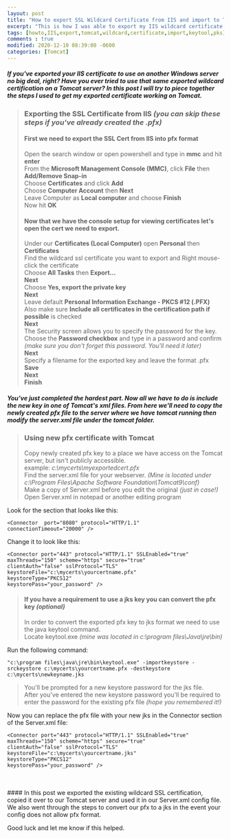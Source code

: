 ```yaml
---
layout: post
title: "How to export SSL Wildcard Certificate from IIS and import to Tomcat"
excerpt: "This is how I was able to export my IIS wildcard certificate and use it on Tomcat."
tags: [howto,IIS,export,tomcat,wildcard,certificate,import,keytool,pks]
comments : true
modified: 2020-12-10 08:39:00 -0600
categories: [Tomcat]
---
```


##### If you've exported your IIS certificate to use on another Windows server no big deal, right? Have you ever tried to use that same exported wildcard certification on a Tomcat server? In this post I will try to piece together the steps I used to get my exported certificate working on Tomcat. 


>### Exporting the SSL Certificate from IIS _(you can skip these steps if you've already created the .pfx)_
>
>#### First we need to export the SSL Cert from IIS into pfx format<br>
>Open the search window or open powershell and type in <b>mmc</b> and hit <b>enter</b><br>
>From the <b>Microsoft Management Console (MMC)</b>, click <b>File</b> then <b>Add/Remove Snap-in</b><br>
>Choose <b>Certificates</b> and click <b>Add</b><br>
>Choose <b>Computer Account</b> then <b>Next</b><br>
>Leave Computer as <b>Local computer</b> and choose <b>Finish</b><br>
>Now hit <b>OK</b>
>
>#### Now that we have the console setup for viewing certificates let's open the cert we need to export.<br>
>Under our <b>Certificates (Local Computer)</b> open <b>Personal</b> then <b>Certificates</b><br>
>Find the wildcard ssl certificate you want to export and Right mouse-click the certificate<br>
>Choose <b>All Tasks</b> then <b>Export...</b><br>
><b>Next</b><br>
>Choose <b>Yes, export the private key</b><br>
><b>Next</b><br>
>Leave default <b>Personal Information Exchange - PKCS #12 (.PFX)</b><br>
>Also make sure <b>Include all certificates in the certification path if possible</b> is checked<br>
><b>Next</b><br>
>The Security screen allows you to specify the password for the key.<br>
>Choose the <b>Password checkbox</b> and type in a password and confirm _(make sure you don't forget this password. You'll need it later)_<br>
><b>Next</b><br>
>Specify a filename for the exported key and leave the format .pfx<br>
><b>Save</b><br>
><b>Next</b><br>
><b>Finish</b><br>

##### You've just completed the hardest part. Now all we have to do is include the new key in one of Tomcat's xml files. From here we'll need to copy the newly created pfx file to the server where we have tomcat running then modify the server.xml file under the tomcat folder.

>### Using new pfx certificate with Tomcat
>
>Copy newly created pfx key to a place we have access on the Tomcat server, but isn't publicly accessible.<br>
>example: _c:\mycerts\myexportedcert.pfx_<br>
>Find the server.xml file for your webserver. _(Mine is located under c:\Program Files\Apache Software Foundation\Tomcat9\conf)_<br>
>Make a copy of Server.xml before you edit the original _(just in case!)_<br>
>Open Server.xml in notepad or another editing program<br>

Look for the section that looks like this:
```
<Connector  port="8080" protocol="HTTP/1.1"
connectionTimeout="20000" />
```

Change it to look like this:
```
<Connector port="443" protocol="HTTP/1.1" SSLEnabled="true"  
maxThreads="150" scheme="https" secure="true"  
clientAuth="false" sslProtocol="TLS"  
keystoreFile="c:\mycerts\yourcertname.pfx"  
keystoreType="PKCS12"  
keystorePass="your_password" />
```

>#### If you have a requirement to use a jks key you can convert the pfx key _(optional)_
>
>In order to convert the exported pfx key to jks format we need to use the java keytool command.<br>
>Locate keytool.exe _(mine was located in c:\program files\Java\jre\bin)_ <br>


Run the following command:
```
"c:\program files\java\jre\bin\keytool.exe" -importkeystore -srckeystore c:\mycerts\yourcertname.pfx -destkeystore c:\mycerts\newkeyname.jks
```

>You'll be prompted for a new keystore password for the jks file.<br>
>After you've entered the new keystore password you'll be required to enter the password for the existing pfx file _(hope you remembered it!)_

Now you can replace the pfx file with your new jks in the Connector section of the Server.xml file:<br>
```
<Connector port="443" protocol="HTTP/1.1" SSLEnabled="true"  
maxThreads="150" scheme="https" secure="true"  
clientAuth="false" sslProtocol="TLS"  
keystoreFile="c:\mycerts\yourcertname.jks"  
keystoreType="PKCS12"  
keystorePass="your_password" />
```
<br>
<br>
#### In this post we exported the existing wildcard SSL certification, copied it over to our Tomcat server and used it in our Server.xml config file. We also went through the steps to convert our pfx to a jks in the event your config does not allow pfx format.

Good luck and let me know if this helped.
 






